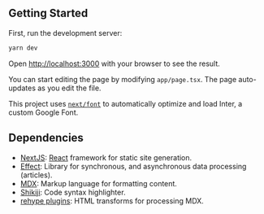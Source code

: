 ## Getting Started

First, run the development server:

```bash
yarn dev
```

Open [http://localhost:3000](http://localhost:3000) with your browser to see the result.

You can start editing the page by modifying `app/page.tsx`. The page auto-updates as you edit the file.

This project uses [`next/font`](https://nextjs.org/docs/basic-features/font-optimization) to automatically optimize and load Inter, a custom Google Font.

## Dependencies

- [NextJS](https://nextjs.org/): [React](https://react.dev/) framework for static site generation.
- [Effect](https://effect.website/): Library for synchronous, and asynchronous data processing (articles).
- [MDX](https://mdxjs.com/): Markup language for formatting content.
- [Shikiji](https://shikiji.netlify.app/): Code syntax highlighter.
- [rehype plugins](https://github.com/rehypejs/rehype/blob/main/doc/plugins.md): HTML transforms for processing MDX.
